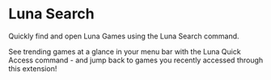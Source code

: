 # Luna Search

Quickly find and open Luna Games using the Luna Search command.

See trending games at a glance in your menu bar with the Luna Quick Access command - and jump back to games you recently accessed through this extension!
